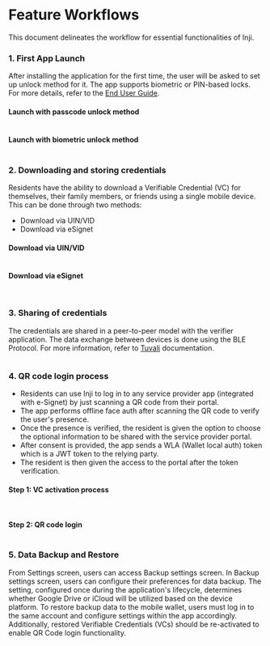 # Feature Workflows

This document delineates the workflow for essential functionalities of Inji.

### 1. First App Launch

After installing the application for the first time, the user will be asked to set up unlock method for it. The app supports biometric or PIN-based locks. For more details, refer to the [End User Guide](../end-user-guide.md).

#### Launch with passcode unlock method

<figure><img src="../.gitbook/assets/inji_first_launch_with_passcode.png" alt=""><figcaption></figcaption></figure>

#### Launch with biometric unlock method

<figure><img src="../.gitbook/assets/inji_first_launch_with_biometric.png" alt=""><figcaption></figcaption></figure>

### 2. Downloading and storing credentials

Residents have the ability to download a Verifiable Credential (VC) for themselves, their family members, or friends using a single mobile device. This can be done through two methods:

* Download via UIN/VID
* Download via eSignet

#### Download via UIN/VID

<figure><img src="../.gitbook/assets/download_via_uin_vid.png" alt=""><figcaption></figcaption></figure>

#### Download via eSignet

<div>

<img src="_images/download_via_esignet.png" alt="">

 

<figure><img src="../.gitbook/assets/download_via_esignet.png" alt=""><figcaption></figcaption></figure>

</div>

### 3. Sharing of credentials

The credentials are shared in a peer-to-peer model with the verifier application. The data exchange between devices is done using the BLE Protocol. For more information, refer to [Tuvali](../integration-guide/tuvali.md) documentation.

<figure><img src="../.gitbook/assets/vc_share.png" alt=""><figcaption></figcaption></figure>

### 4. QR code login process

* Residents can use Inji to log in to any service provider app (integrated with e-Signet) by just scanning a QR code from their portal.
* The app performs offline face auth after scanning the QR code to verify the user's presence.
* Once the presence is verified, the resident is given the option to choose the optional information to be shared with the service provider portal.
* After consent is provided, the app sends a WLA (Wallet local auth) token which is a JWT token to the relying party.
* The resident is then given the access to the portal after the token verification.

#### Step 1: VC activation process

<div>

<img src="_images/vc_activation.png" alt="">

 

<figure><img src="../.gitbook/assets/vc_activation.png" alt=""><figcaption></figcaption></figure>

</div>

#### Step 2: QR code login

<figure><img src="../.gitbook/assets/online_qr_login.png" alt=""><figcaption></figcaption></figure>


### 5. Data Backup and Restore

From Settings screen, users can access Backup settings screen. In Backup settings screen, users can configure their preferences for data backup. The setting, configured once during the application's lifecycle, determines whether Google Drive or iCloud will be utilized based on the device platform. To restore backup data to the mobile wallet, users must log in to the same account and configure settings within the app accordingly. Additionally, restored Verifiable Credentials (VCs) should be re-activated to enable QR Code login functionality.
